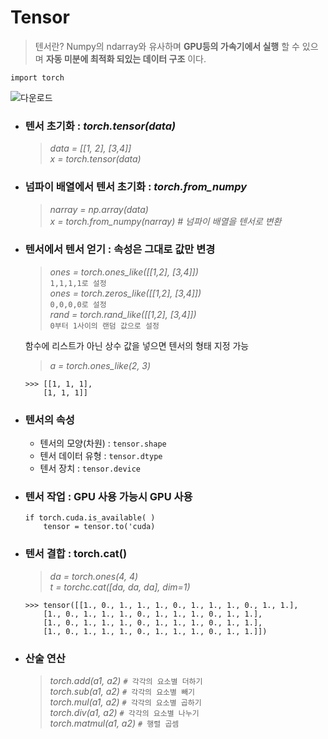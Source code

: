 # Tensor

> 텐서란? Numpy의 ndarray와 유사하며 __GPU등의 가속기에서 실행__ 할 수 있으며 __자동 미분에 최적화 되있는 데이터 구조__ 이다.

```
import torch
```
![다운로드](https://user-images.githubusercontent.com/68007145/123546776-0348c180-d799-11eb-9d74-82a5941ce4f2.png)

* ### 텐서 초기화 : *torch.tensor(data)*   
    > *data = [[1, 2], [3,4]]*    
    > *x = torch.tensor(data)*   
* ### 넘파이 배열에서 텐서 초기화 : *torch.from_numpy*   
    > *narray = np.array(data)*   
    > *x = torch.from_numpy(narray)  # 넘파이 배열을 텐서로 변환*   

* ### 텐서에서 텐서 얻기 : 속성은 그대로 값만 변경   
    > *ones = torch.ones_like([[1,2], [3,4]])*   
    ```1,1,1,1로 설정```   
    > *ones = torch.zeros_like([[1,2], [3,4]])*     
    ```0,0,0,0로 설정```   
    > *rand = torch.rand_like([[1,2], [3,4]])*   
    ```0부터 1사이의 랜덤 값으로 설정```
    
    함수에 리스트가 아닌 상수 값을 넣으면 텐서의 형태 지정 가능   
    > *a = torch.ones_like(2, 3)*
    ```
    >>> [[1, 1, 1],
        [1, 1, 1]]
    ```
* ### 텐서의 속성
    * 텐서의 모양(차원) : ```tensor.shape```
    * 텐서 데이터 유형 : ```tensor.dtype```
    * 텐서 장치 : ```tensor.device```
* ### 텐서 작업 : GPU 사용 가능시 GPU 사용
    ```
    if torch.cuda.is_available( )
        tensor = tensor.to('cuda)
    ```
* ### 텐서 결합 : torch.cat()
    
    > *da = torch.ones(4, 4)*   
    > *t = torchc.cat([da, da, da], dim=1)*
    ```
    >>> tensor([[1., 0., 1., 1., 1., 0., 1., 1., 1., 0., 1., 1.],
        [1., 0., 1., 1., 1., 0., 1., 1., 1., 0., 1., 1.],
        [1., 0., 1., 1., 1., 0., 1., 1., 1., 0., 1., 1.],
        [1., 0., 1., 1., 1., 0., 1., 1., 1., 0., 1., 1.]])
    ```
* ### 산술 연산 
    > *torch.add(a1, a2)*  ```# 각각의 요소별 더하기```   
    > *torch.sub(a1, a2)*  ```# 각각의 요소별 빼기```   
    > *torch.mul(a1, a2)*  ```# 각각의 요소별 곱하기```   
    > *torch.div(a1, a2)*  ```# 각각의 요소별 나누기```  
    > *torch.matmul(a1, a2)*  ```# 행렬 곱셈```   